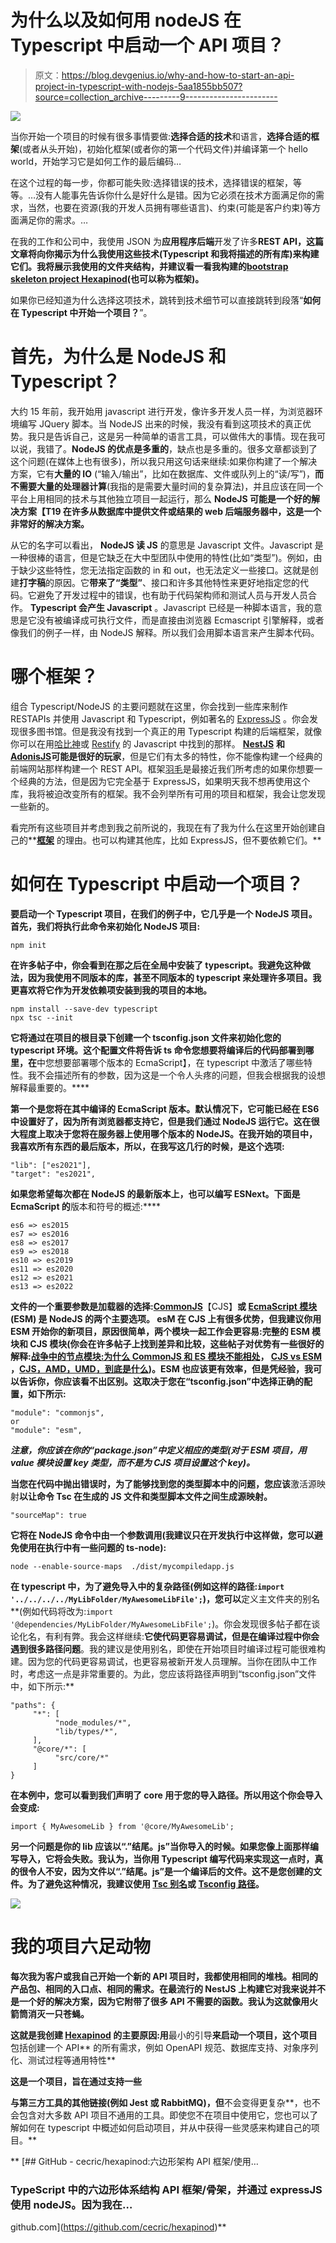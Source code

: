 # 为什么以及如何用 nodeJS 在 Typescript 中启动一个 API 项目？

> 原文：<https://blog.devgenius.io/why-and-how-to-start-an-api-project-in-typescript-with-nodejs-5aa1855bb507?source=collection_archive---------9----------------------->

![](img/630e9ed5e517d72f78f197f391fe0a99.png)

当你开始一个项目的时候有很多事情要做:**选择合适的技术**和语言，**选择合适的框架**(或者从头开始)，初始化框架(或者你的第一个代码文件)并编译第一个 hello world，开始学习它是如何工作的最后编码…

在这个过程的每一步，你都可能失败:选择错误的技术，选择错误的框架，等等。…没有人能事先告诉你什么是好什么是错。因为它必须在技术方面满足你的需求，当然，也要在资源(我的开发人员拥有哪些语言)、约束(可能是客户约束)等方面满足你的需求。…

在我的工作和公司中，我使用 JSON 为**应用程序后端**开发了许多**REST API，这篇文章将向你揭示为什么我使用这些技术(Typescript 和我将描述的所有库)来构建它们。我将展示我使用的文件夹结构，并建议看一看我构建的[bootstrap skeleton project Hexapinod](https://github.com/cecric/hexapinod)(也可以称为框架)。**

如果你已经知道为什么选择这项技术，跳转到技术细节可以直接跳转到段落“**如何在 Typescript 中开始一个项目？**”。

# 首先，为什么是 NodeJS 和 Typescript？

大约 15 年前，我开始用 javascript 进行开发，像许多开发人员一样，为浏览器环境编写 JQuery 脚本。当 NodeJS 出来的时候，我没有看到这项技术的真正优势。我只是告诉自己，这是另一种简单的语言工具，可以做伟大的事情。现在我可以说，我错了。**NodeJS 的优点是多重的**，缺点也是多重的。很多文章都谈到了这个问题(在媒体上也有很多)，所以我只用这句话来继续:如果你构建了一个解决方案，它有**大量的 IO** (“输入/输出”，比如在数据库、文件或队列上的“读/写”)，**而不需要大量的处理器计算**(我指的是需要大量时间的复杂算法)，并且应该在同一个平台上用相同的技术与其他独立项目一起运行，那么 **NodeJS 可能是一个好的解决方案【T19 在许多从数据库中提供文件或结果的 web 后端服务器中，这是一个非常好的解决方案。**

从它的名字可以看出， **NodeJS 读 JS** 的意思是 Javascript 文件。Javascript 是一种很棒的语言，但是它缺乏在大中型团队中使用的特性(比如“类型”)。例如，由于缺少这些特性，您无法指定函数的 in 和 out，也无法定义一些接口。这就是创建**打字稿**的原因。它**带来了“类型”**、接口和许多其他特性来更好地指定您的代码。它避免了开发过程中的错误，也有助于代码架构师和测试人员与开发人员合作。 **Typescript 会产生 Javascript** 。Javascript 已经是一种脚本语言，我的意思是它没有被编译成可执行文件，而是直接由浏览器 Ecmascript 引擎解释，或者像我们的例子一样，由 NodeJS 解释。所以我们会用脚本语言来产生脚本代码。

# 哪个框架？

组合 Typescript/NodeJS 的主要问题就在这里，你会找到一些库来制作 RESTAPIs 并使用 Javascript 和 Typescript，例如著名的 [ExpressJS](https://expressjs.com/) 。你会发现很多图书馆。但是我没有找到一个真正的用 Typescript 构建的后端框架，就像你可以在用[哈比神](https://hapi.dev/)或 [Restify](http://restify.com/) 的 Javascript 中找到的那样。 [**NestJS**](https://nestjs.com/) **和**[**AdonisJS**](https://adonisjs.com/)**可能是很好的玩家**，但是它们有太多的特性，你不能像构建一个经典的前端网站那样构建一个 REST API。框架[羽毛](https://docs.feathersjs.com/)是最接近我们所考虑的如果你想要一个经典的方法，但是因为它完全基于 ExpressJS，如果明天我不想再使用这个库，我将被迫改变所有的框架。我不会列举所有可用的项目和框架，我会让您发现一些新的。

看完所有这些项目并考虑到我之前所说的，我现在有了我为什么在这里开始创建自己的**[**框架**](https://github.com/cecric/hexapinod) 的理由。也可以构建其他库，比如 ExpressJS，但不要依赖它们。**

# **如何在 Typescript 中启动一个项目？**

**要启动一个 Typescript 项目，在我们的例子中，它几乎是一个 NodeJS 项目。首先，我们将执行此命令来初始化 NodeJS 项目:**

```
npm init
```

**在许多帖子中，你会看到在那之后在全局中安装了 typescript。我避免这种做法，因为我使用不同版本的库，甚至不同版本的 typescript 来处理许多项目。我更喜欢将它作为开发依赖项安装到我的项目的本地。**

```
npm install --save-dev typescript
npx tsc --init
```

**它将通过在项目的根目录下创建一个 tsconfig.json 文件来初始化您的 typescript 环境。这个配置文件将告诉 ts 命令您想要将编译后的代码部署到哪里，在**中您想要部署哪个版本的 EcmaScript】，在 typescript 中激活了哪些特性。我不会描述所有的参数，因为这是一个令人头疼的问题，但我会根据我的设想解释最重要的。****

**第一个是您将在其中编译的 EcmaScript 版本。默认情况下，它可能已经在 ES6 中设置好了，因为所有浏览器都支持它，但是我们通过 NodeJS 运行它。这在很大程度上取决于您将在服务器上使用哪个版本的 NodeJS。在我开始的项目中，我喜欢所有东西的最后版本，所以，在我写这几行的时候，是这个选项:**

```
"lib": ["es2021"],
"target": "es2021",
```

**如果您希望每次都在 NodeJS 的最新版本上，也可以编写 ESNext。下面是 EcmaScript 的**版本和符号的概述:****

```
es6 => es2015
es7 => es2016
es8 => es2017
es9 => es2018
es10 => es2019
es11 => es2020
es12 => es2021
es13 => es2022
```

**文件的一个重要参数是加载器的选择:[**CommonJS**](https://nodejs.org/api/modules.html)**【CJS】**或 [**EcmaScript 模块**](https://nodejs.org/api/esm.html) **(ESM)** 是 NodeJS 的两个主要选项。 **esM 在 CJS** 上有很多优势，但我建议你用 ESM 开始你的新项目，原因很简单，两个模块一起工作会更容易:完整的 ESM 模块和 CJS 模块(你会在许多帖子上找到差异和比较，这些帖子对优势有一些很好的解释:[战争中的节点模块:为什么 CommonJS 和 ES 模块不能相处](https://redfin.engineering/node-modules-at-war-why-commonjs-and-es-modules-cant-get-along-9617135eeca1)， [CJS vs ESM](https://webreflection.medium.com/cjs-vs-esm-5f8b90a4511a) ，[CJS，AMD，UMD，到底是什么](https://dev.to/iggredible/what-the-heck-are-cjs-amd-umd-and-esm-ikm))。ESM 也应该更有效率，但是凭经验，我可以告诉你，你应该看不出区别。这取决于您在“tsconfig.json”中选择正确的配置，如下所示:**

```
"module": "commonjs",
or
"module": "esm",
```

***注意，你应该在你的“package.json”中定义相应的类型(对于 ESM 项目，用 value 模块设置 key 类型，而不是为 CJS 项目设置这个 key)。***

**当您在代码中抛出错误时，为了能够找到您的类型脚本中的问题，您应该**激活源映射**以让命令 Tsc 在生成的 JS 文件和类型脚本文件之间生成源映射。**

```
"sourceMap": true
```

**它将在 NodeJS 命令中由一个参数调用(我建议只在开发执行中这样做，您可以避免使用在执行中有一些问题的 ts-node):**

```
node --enable-source-maps  ./dist/mycompiledapp.js
```

**在 typescript 中，为了避免导入中的复杂路径(例如这样的路径:`import '../../../../MyLibFolder/MyAwesomeLibFile';`)，您可以**定义主文件夹的别名**(例如代码将改为:`import '@dependencies/MyLibFolder/MyAwesomeLibFile';`)。你会发现很多帖子都在谈论化名，有利有弊。我会这样继续:**它使代码更容易调试，但是在编译过程中你会遇到很多路径问题**。我的建议是使用别名，即使在开始项目时编译过程可能很难构建。因为您的代码更容易调试，也更容易被新开发人员理解。当你在团队中工作时，考虑这一点是非常重要的。为此，您应该将路径声明到“tsconfig.json”文件中，如下所示:**

```
"paths": {
     "*": [
          "node_modules/*",
          "lib/types/*",
     ],
     "@core/*": [
          "src/core/*"
     ]
}
```

**在本例中，您可以看到我们声明了 core 用于您的导入路径。所以用这个你会导入会变成:**

```
import { MyAwesomeLib } from '@core/MyAwesomeLib';
```

**另一个问题是你的 lib 应该以“.”结尾。js”当你导入的时候。如果您像上面那样编写导入，它将会失败。我认为，当你用 Typescript 编写代码来实现这一点时，真的很令人不安，因为文件以“.”结尾。js”是一个编译后的文件。这不是您创建的文件。为了避免这种情况，我建议使用 [Tsc 别名](https://github.com/justkey007/tsc-alias)或 [Tsconfig 路径](https://github.com/dividab/tsconfig-paths)。**

**![](img/06b5d0ddd02d9ed15782ad501b8033ca.png)**

# **我的项目六足动物**

**每次我为客户或我自己开始一个新的 API 项目时，我都使用相同的堆栈。相同的产品包、相同的入口点、相同的需求。在最流行的 NestJS 上构建它对我来说并不是一个好的解决方案，因为它附带了很多 API 不需要的函数。我认为这就像用火箭筒消灭一只苍蝇。**

**这就是我创建 [**Hexapinod**](https://github.com/cecric/hexapinod) 的主要原因:用**最小的引导**来启动一个项目，这个项目**包括创建一个 API** 的所有需求，例如 OpenAPI 规范、数据库支持、对象序列化、测试过程等通用特性**

**这是一个项目，旨在通过支持一些**

**与第三方工具的其他链接(例如 Jest 或 RabbitMQ)，但**不会变得更复杂**，也不会包含对大多数 API 项目不通用的工具。即使您不在项目中使用它，您也可以了解如何在 typescript 中概述如何启动项目，并从中获得一些灵感来构建自己的项目。**

**[](https://github.com/cecric/hexapinod) [## GitHub - cecric/hexapinod:六边形架构 API 框架/使用…

### TypeScript 中的六边形体系结构 API 框架/骨架，并通过 expressJS 使用 nodeJS。因为我在…

github.com](https://github.com/cecric/hexapinod)**